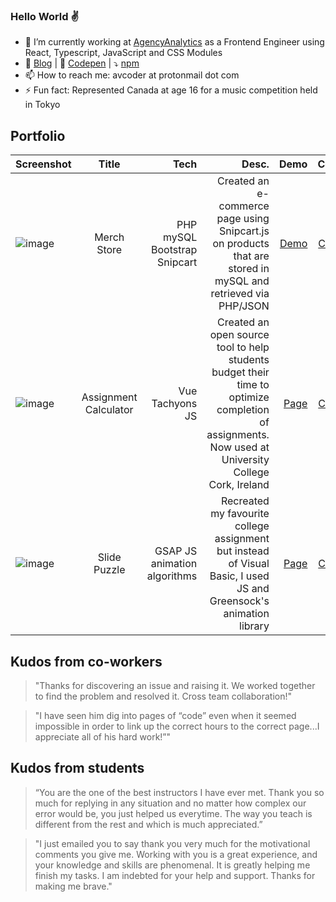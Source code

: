 ### Hello World :v:

- 🔭 I’m currently working at [AgencyAnalytics](https://agencyanalytics.com/) as a Frontend Engineer using React, Typescript, JavaScript and CSS Modules
- 📝 [Blog](https://codevilla.hashnode.dev/) | 💾 [Codepen](https://codepen.io/avcoder) | ⤵️ [npm](https://www.npmjs.com/package/html5entitieses6)
- 📫 How to reach me: avcoder at protonmail dot com
- ⚡ Fun fact: Represented Canada at age 16 for a music competition held in Tokyo

## Portfolio
| Screenshot    | Title         | Tech  | Desc.   | Demo  | Code |
| ------------- |:-------------:| -----:| -----:| -----:|-----:|
|![image](https://user-images.githubusercontent.com/7874705/190830278-f0c8e166-a189-44d0-ab27-e721cb44ac32.png)|Merch Store|PHP mySQL Bootstrap Snipcart|Created an e-commerce page using Snipcart.js on products that are stored in mySQL and retrieved via PHP/JSON|[Demo](https://lamp.computerstudi.es/~Albert2/comp1006/week12/merch.php)|[Code](https://github.com/avcoder/c1006-gametracker)|
| ![image](https://user-images.githubusercontent.com/7874705/190830935-c255c691-742f-4b5a-b714-2dfc5a32dc2c.png) | Assignment Calculator | Vue Tachyons JS | Created an open source tool to help students budget their time to optimize completion of assignments. Now used at University College Cork, Ireland | [Page](https://www.ucc.ie/en/skillscentre/assignment-calculator/) | [Code](https://github.com/avcoder/assignment_calculator)
|![image](https://user-images.githubusercontent.com/7874705/190831333-210e4abe-865d-40ed-8223-b65015c31f82.png)|Slide Puzzle|GSAP JS animation algorithms|Recreated my favourite college assignment but instead of Visual Basic, I used JS and Greensock's animation library|[Page](https://slide-puzzle-game.netlify.app/)|[Code](https://github.com/avcoder/slide_puzzle)|



## Kudos from co-workers
> "Thanks for discovering an issue and raising it. We worked together to find the problem and resolved it. Cross team collaboration!"

> "I have seen him dig into pages of “code” even when it seemed impossible in order to link up the correct hours to the correct page...I appreciate all of his hard work!”"

## Kudos from students
> “You are the one of the best instructors I have ever met. Thank you so much for replying in any situation and no matter how complex our error would be, you just helped us everytime. The way you teach is different from the rest and which is much appreciated.”

> "I just emailed you to say thank you very much for the motivational comments you give me. Working with you is a great experience, and your knowledge and skills are phenomenal. It is greatly helping me finish my tasks. I am indebted for your help and support. Thanks for making me brave."
